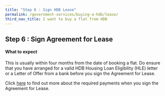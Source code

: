 ```yaml
---
title: "Step 6 : Sign HDB Lease"
permalink: /government-services/buying-a-hdb/lease/
third_nav_title: I want to buy a flat from HDB
---
```


## Step 6 : Sign Agreement for Lease

#### What to expect

This is usually within four months from the date of booking a flat. Do ensure that you have arranged for a valid HDB Housing Loan Eligibility (HLE) letter or a Letter of Offer from a bank before you sign the Agreement for Lease.

Click [here](https://www.hdb.gov.sg/cs/infoweb/residential/buying-a-flat/new/staggered-downpayment-scheme) to find out more about the required payments when you sign the Agreement for Lease.
